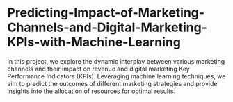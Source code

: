 # Predicting-Impact-of-Marketing-Channels-and-Digital-Marketing-KPIs-with-Machine-Learning
In this project, we explore the dynamic interplay between various marketing channels and their impact on revenue and digital marketing Key Performance Indicators (KPIs). Leveraging machine learning techniques, we aim to predict the outcomes of different marketing strategies and provide insights into the allocation of resources for optimal results.
